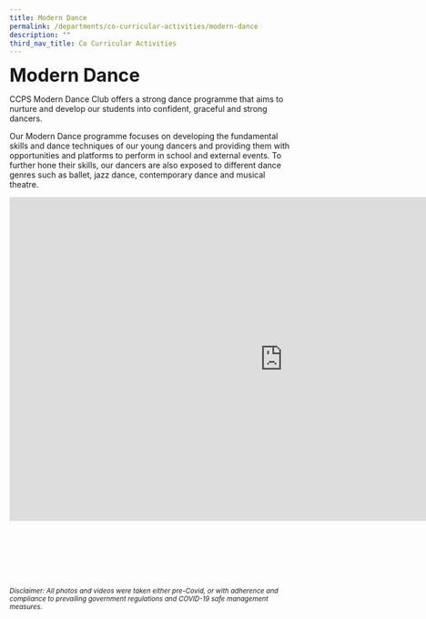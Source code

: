 ```yaml
---
title: Modern Dance
permalink: /departments/co-curricular-activities/modern-dance
description: ""
third_nav_title: Co Curricular Activities
---
```

**<font size="6">Modern Dance</font>**

CCPS Modern Dance Club offers a strong dance programme that aims to nurture and develop our students into confident, graceful and strong dancers.  
  
Our Modern Dance programme focuses on developing the fundamental skills and dance techniques of our young dancers and providing them with opportunities and platforms to perform in school and external events. To further hone their skills, our dancers are also exposed to different dance genres such as ballet, jazz dance, contemporary dance and musical theatre.


<iframe allowfullscreen="true" height="569" width="960" frameborder="0" src="https://docs.google.com/presentation/d/e/2PACX-1vRIhupvzjJNcQ43O8FqsC3vgB_VIXoc7imb7-Y8LrnxFlJRZEZtzbxUIOX78v2aK6fB0t2L_O1wIDsW/embed?start=true&amp;loop=true&amp;delayms=5000"></iframe>


<br><br><br><br><br><br>
<sup>_Disclaimer: All photos and videos were taken either pre-Covid, or with adherence and compliance to prevailing government regulations and COVID-19 safe management measures._</sup>